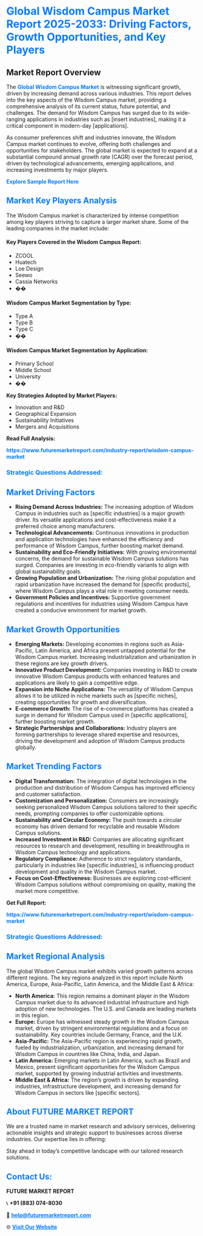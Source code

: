 <h1 style="color: #007BFF;">Global Wisdom Campus Market Report 2025-2033: Driving Factors, Growth Opportunities, and Key Players</h1>

<section id="overview">
<h2>Market Report Overview</h2>
<p>The <a href="https://www.futuremarketreport.com/industry-report/wisdom-campus-market" style="color: #007BFF; text-decoration: none;"><strong>Global Wisdom Campus Market</strong></a> is witnessing significant growth, driven by increasing demand across various industries. This report delves into the key aspects of the Wisdom Campus market, providing a comprehensive analysis of its current status, future potential, and challenges. The demand for Wisdom Campus has surged due to its wide-ranging applications in industries such as [insert industries], making it a critical component in modern-day [applications].</p>
<p>As consumer preferences shift and industries innovate, the Wisdom Campus market continues to evolve, offering both challenges and opportunities for stakeholders. The global market is expected to expand at a substantial compound annual growth rate (CAGR) over the forecast period, driven by technological advancements, emerging applications, and increasing investments by major players.</p>
</section>

<section id="overview">
<p><a href="https://www.futuremarketreport.com/request-sample/reportId=113509" style="color: #007BFF; text-decoration: none;"><strong>Explore Sample Report Here</strong></a></p>
</section>

<section id="key-players">
<h2 style="color: #007BFF;">Market Key Players Analysis</h2>
<p>The Wisdom Campus market is characterized by intense competition among key players striving to capture a larger market share. Some of the leading companies in the market include:</p>
<h4>Key Players Covered in the Wisdom Campus Report:</h4>
<ul><li>ZCOOL</li><li>Huatech</li><li>Loe Design</li><li>Seewo</li><li>Cassia Networks</li><li>��</li></ul>
<h4>Wisdom Campus Market Segmentation by Type:</h4>
<ul><li>Type A</li><li>Type B</li><li>Type C</li><li>��</li></ul>

<h4>Wisdom Campus Market Segmentation by Application:</h4>
<ul><li>Primary School</li><li>Middle School</li><li>University</li><li>��</li></ul>
<p><strong>Key Strategies Adopted by Market Players:</strong></p>
<ul>
<li>Innovation and R&D</li>
<li>Geographical Expansion</li>
<li>Sustainability Initiatives</li>
<li>Mergers and Acquisitions</li>
</ul>
</section>

<section>
<p><strong>Read Full Analysis: </strong></p><a href="https://www.futuremarketreport.com/industry-report/wisdom-campus-market" style="color: #007BFF; text-decoration: none;"><strong>https://www.futuremarketreport.com/industry-report/wisdom-campus-market</strong></a>
<h3 style="color: #007BFF;">Strategic Questions Addressed:</h3>
</section>

<section id="driving-factors">
<h2 style="color: #007BFF;">Market Driving Factors</h2>
<ul>
<li><strong>Rising Demand Across Industries:</strong> The increasing adoption of Wisdom Campus in industries such as [specific industries] is a major growth driver. Its versatile applications and cost-effectiveness make it a preferred choice among manufacturers.</li>
<li><strong>Technological Advancements:</strong> Continuous innovations in production and application technologies have enhanced the efficiency and performance of Wisdom Campus, further boosting market demand.</li>
<li><strong>Sustainability and Eco-Friendly Initiatives:</strong> With growing environmental concerns, the demand for sustainable Wisdom Campus solutions has surged. Companies are investing in eco-friendly variants to align with global sustainability goals.</li>
<li><strong>Growing Population and Urbanization:</strong> The rising global population and rapid urbanization have increased the demand for [specific products], where Wisdom Campus plays a vital role in meeting consumer needs.</li>
<li><strong>Government Policies and Incentives:</strong> Supportive government regulations and incentives for industries using Wisdom Campus have created a conducive environment for market growth.</li>
</ul>
</section>

<section id="growth-opportunities">
<h2 style="color: #007BFF;">Market Growth Opportunities</h2>
<ul>
<li><strong>Emerging Markets:</strong> Developing economies in regions such as Asia-Pacific, Latin America, and Africa present untapped potential for the Wisdom Campus market. Increasing industrialization and urbanization in these regions are key growth drivers.</li>
<li><strong>Innovative Product Development:</strong> Companies investing in R&D to create innovative Wisdom Campus products with enhanced features and applications are likely to gain a competitive edge.</li>
<li><strong>Expansion into Niche Applications:</strong> The versatility of Wisdom Campus allows it to be utilized in niche markets such as [specific niches], creating opportunities for growth and diversification.</li>
<li><strong>E-commerce Growth:</strong> The rise of e-commerce platforms has created a surge in demand for Wisdom Campus used in [specific applications], further boosting market growth.</li>
<li><strong>Strategic Partnerships and Collaborations:</strong> Industry players are forming partnerships to leverage shared expertise and resources, driving the development and adoption of Wisdom Campus products globally.</li>
</ul>
</section>

<section id="trending-factors">
<h2 style="color: #007BFF;">Market Trending Factors</h2>
<ul>
<li><strong>Digital Transformation:</strong> The integration of digital technologies in the production and distribution of Wisdom Campus has improved efficiency and customer satisfaction.</li>
<li><strong>Customization and Personalization:</strong> Consumers are increasingly seeking personalized Wisdom Campus solutions tailored to their specific needs, prompting companies to offer customizable options.</li>
<li><strong>Sustainability and Circular Economy:</strong> The push towards a circular economy has driven demand for recyclable and reusable Wisdom Campus solutions.</li>
<li><strong>Increased Investment in R&D:</strong> Companies are allocating significant resources to research and development, resulting in breakthroughs in Wisdom Campus technology and applications.</li>
<li><strong>Regulatory Compliance:</strong> Adherence to strict regulatory standards, particularly in industries like [specific industries], is influencing product development and quality in the Wisdom Campus market.</li>
<li><strong>Focus on Cost-Effectiveness:</strong> Businesses are exploring cost-efficient Wisdom Campus solutions without compromising on quality, making the market more competitive.</li>
</ul>
</section>

<section>
<p><strong>Get Full Report: </strong></p><a href="https://www.futuremarketreport.com/industry-report/wisdom-campus-market" style="color: #007BFF; text-decoration: none;"><strong>https://www.futuremarketreport.com/industry-report/wisdom-campus-market</strong></a>
<h3 style="color: #007BFF;">Strategic Questions Addressed:</h3>
</section>


<section id="regional-analysis">
<h2 style="color: #007BFF;">Market Regional Analysis</h2>
<p>The global Wisdom Campus market exhibits varied growth patterns across different regions. The key regions analyzed in this report include North America, Europe, Asia-Pacific, Latin America, and the Middle East & Africa:</p>
<ul>
<li><strong>North America:</strong> This region remains a dominant player in the Wisdom Campus market due to its advanced industrial infrastructure and high adoption of new technologies. The U.S. and Canada are leading markets in this region.</li>
<li><strong>Europe:</strong> Europe has witnessed steady growth in the Wisdom Campus market, driven by stringent environmental regulations and a focus on sustainability. Key countries include Germany, France, and the U.K.</li>
<li><strong>Asia-Pacific:</strong> The Asia-Pacific region is experiencing rapid growth, fueled by industrialization, urbanization, and increasing demand for Wisdom Campus in countries like China, India, and Japan.</li>
<li><strong>Latin America:</strong> Emerging markets in Latin America, such as Brazil and Mexico, present significant opportunities for the Wisdom Campus market, supported by growing industrial activities and investments.</li>
<li><strong>Middle East & Africa:</strong> The region’s growth is driven by expanding industries, infrastructure development, and increasing demand for Wisdom Campus in sectors like [specific sectors].</li>
</ul>
</section>

<footer>
<h2 style="color: #007BFF;">About FUTURE MARKET REPORT</h2>
<p>We are a trusted name in market research and advisory services, delivering actionable insights and strategic support to businesses across diverse industries. Our expertise lies in offering:</p>

<p>Stay ahead in today’s competitive landscape with our tailored research solutions.</p>

<h2 style="color: #007BFF;">Contact Us:</h2>
<p><strong>FUTURE MARKET REPORT</strong></p>
<p>📞 <strong>+91 (883) 074-8030</strong></p>
<p>📧 <strong><a href="mailto:help@futuremarketreport.com" style="color: #007BFF;">help@futuremarketreport.com</a></strong></p>
<p>🌐 <strong><a href="https://www.futuremarketreport.com/" style="color: #007BFF;">Visit Our Website</a></strong></p>
</footer>